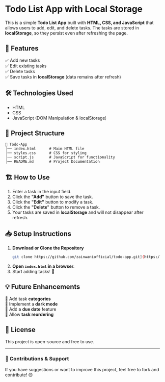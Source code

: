 # Todo List App with Local Storage

This is a simple **Todo List App** built with **HTML, CSS, and JavaScript** that allows users to add, edit, and delete tasks. The tasks are stored in **localStorage**, so they persist even after refreshing the page.

## 🚀 Features

✅ Add new tasks  
✅ Edit existing tasks  
✅ Delete tasks  
✅ Save tasks in **localStorage** (data remains after refresh)  

## 🛠️ Technologies Used

- HTML  
- CSS  
- JavaScript (DOM Manipulation & localStorage)  

## 📂 Project Structure

```
📂 Todo-App
│── index.html      # Main HTML file
│── styles.css      # CSS for styling
│── script.js       # JavaScript for functionality
│── README.md       # Project Documentation
```

## 🏗️ How to Use

1. Enter a task in the input field.  
2. Click the **"Add"** button to save the task.  
3. Click the **"Edit"** button to modify a task.  
4. Click the **"Delete"** button to remove a task.  
5. Your tasks are saved in **localStorage** and will not disappear after refresh.  

## 📥 Setup Instructions

1. **Download or Clone the Repository**
   ```bash
   git clone https://github.com/zainwaniofficial/todo-app.git](https://github.com/zainwaniofficial/To-Do-App.git
   ```
2. **Open `index.html` in a browser.**  
3. Start adding tasks! 🎯  

## 💡 Future Enhancements

🔹 Add task **categories**  
🔹 Implement a **dark mode**  
🔹 Add a **due date** feature  
🔹 Allow **task reordering**  

## 📜 License

This project is open-source and free to use.

---

### 📢 **Contributions & Support**
If you have suggestions or want to improve this project, feel free to fork and contribute! 😊

